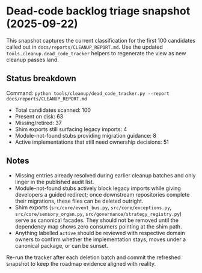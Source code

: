 # Dead-code backlog triage snapshot (2025-09-22)

This snapshot captures the current classification for the first 100 candidates
called out in `docs/reports/CLEANUP_REPORT.md`.  Use the updated
`tools.cleanup.dead_code_tracker` helpers to regenerate the view as new cleanup
passes land.

## Status breakdown

Command: `python tools/cleanup/dead_code_tracker.py --report docs/reports/CLEANUP_REPORT.md`

- Total candidates scanned: 100
- Present on disk: 63
- Missing/retired: 37
- Shim exports still surfacing legacy imports: 4
- Module-not-found stubs providing migration guidance: 8
- Active implementations that still need ownership decisions: 51

## Notes

- Missing entries already resolved during earlier cleanup batches and only
  linger in the published audit list.
- Module-not-found stubs actively block legacy imports while giving developers a
  guided redirect; once downstream repositories complete their migrations, these
  files can be deleted outright.
- Shim exports (`src/core/event_bus.py`, `src/core/exceptions.py`,
  `src/core/sensory_organ.py`, `src/governance/strategy_registry.py`) serve as
  canonical facades.  They should not be removed until the dependency map shows
  zero consumers pointing at the shim path.
- Anything labelled `active` should be reviewed with respective domain owners to
  confirm whether the implementation stays, moves under a canonical package, or
  can be sunset.

Re-run the tracker after each deletion batch and commit the refreshed snapshot to
keep the roadmap evidence aligned with reality.

